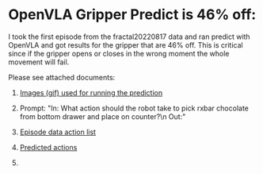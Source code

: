 
# OpenVLA Gripper Predict is 46% off:
I took the first episode from the fractal20220817 data and ran predict with OpenVLA and got results for the gripper that are 46% off.
This is critical since if the gripper opens or closes in the wrong moment the whole movement will fail.

Please see attached documents:

1. [Images (gif) used for running the prediction](https://github.com/lovecode1/OpenVLA-Gripper-Accuracy-Issue/blob/main/fractal20220817_data_Episode_1.gif)

2. Prompt: "In: What action should the robot take to pick rxbar chocolate from bottom drawer and place on counter?\n Out:"

3. [Episode data action list](https://github.com/lovecode1/OpenVLA-Gripper-Accuracy-Issue/blob/main/fractal20220817_data_original_actions.csv)

4. [Predicted actions](https://github.com/lovecode1/OpenVLA-Gripper-Accuracy-Issue/blob/main/fractal20220817_data_predicted_actions.csv)
5. 
